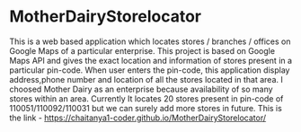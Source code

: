 # MotherDairyStorelocator
This is a web based application which locates stores / branches  / offices on Google Maps of a particular enterprise. This project is based on Google Maps API and gives the exact location and information of stores present in a particular pin-code.
When user enters the pin-code, this application display address,phone number and location of all the stores located in that area. I choosed Mother Dairy as an enterprise because availability of so many stores within an area. Currently It locates 20 stores present in pin-code of 110051/110092/110031 but we can surely add more stores in future. 
This is the link - https://chaitanya1-coder.github.io/MotherDairyStorelocator/
